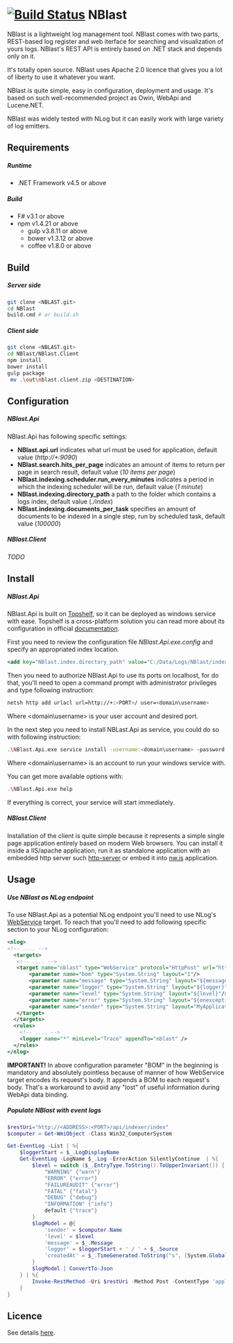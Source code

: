 [![Build Status](https://travis-ci.org/vba/NBlast.svg?branch=master)](https://travis-ci.org/vba/NBlast)
NBlast
======

NBlast is a lightweight log management tool. NBlast comes with two parts, REST-based log register and web iterface for searching and visualization of yours logs. NBlast's REST API is entirely based on .NET stack and depends only on it. 

It's totally open source. NBlast uses Apache 2.0 licence that gives you a lot of liberty to use it whatever you want.

NBlast is quite simple, easy in configuration, deployment and usage. It's based on such well-recommended project as Owin, WebApi and Lucene.NET.

NBlast was widely tested with NLog but it can easily work with large variety of log emitters.

Requirements
-------
##### Runtime
* .NET Framework v4.5 or above

##### Build
* F# v3.1 or above
* npm v1.4.21 or above
  * gulp v3.8.11 or above
  * bower v1.3.12 or above
  * coffee v1.8.0 or above

Build
-------
##### Server side
```bash
git clone <NBLAST.git>
cd NBlast
build.cmd # or build.sh
```

##### Client side
```bash
git clone <NBLAST.git>
cd NBlast/NBlast.Client
npm install
bower install
gulp package
 mv .\out\nblast.client.zip <DESTINATION>
```


Configuration
--------
##### NBlast.Api
NBlast.Api has following specific settings:
* **NBlast.api.url** indicates what url must be used for application, default value (*http://+:9090*)
* **NBlast.search.hits_per_page** indicates an amount of items to return per page in search result, default value (*10 items per page*)
* **NBlast.indexing.scheduler.run_every_minutes** indicates a period in which the indexing scheduler will be run, default value (*1 minute*)
* **NBlast.indexing.directory_path** a path to the folder which contains a logs index, default value (*./index*)
* **NBlast.indexing.documents_per_task** specifies an amount of documents to be indexed in a single step, run by scheduled task, default value (*100000*)

##### NBlast.Client
*TODO*

Install
--------
##### NBlast.Api
NBlast.Api is built on [Topshelf](http://topshelf-project.com), so it can be deployed as windows service with ease. Topshelf is a cross-platform solution you can read more about its configuration in official [documentation](http://docs.topshelf-project.com/en/latest/).

First you need to review the configuration file *NBlast.Api.exe.config* and specify an appropriated index location.
```xml
<add key="NBlast.index.directory_path" value="C:/Data/Logs/NBlast/index"/>
```

Then you need to authorize NBlast.Api to use its ports on localhost, for do that, you'll need to open a command prompt with administrator privileges and type following instruction:
```bash
netsh http add urlacl url=http://+:<PORT>/ user=<domain\username>
``` 
Where <domain\username> is your user account and <PORT> desired port. 

In the next step you need to install NBLast.Api as service, you could do so with following instruction:
```bash
.\NBlast.Api.exe service install -username:<domain\username> -password:**** --autostart
```
Where <domain\username> is an account to run your windows service with.

You can get more available options with:
```bash
.\NBlast.Api.exe help
```

If everything is correct, your service will start immediately. 

##### NBlast.Client
Installation of the client is quite simple because it represents a simple single page application entirely based on modern Web browsers. You can install it inside a IIS/apache application, run it as standalone application with an embedded http server such [http-server](https://www.npmjs.com/package/http-server) or embed it into [nw.js](http://nwjs.io) application.

Usage
--------
##### Use NBlast as NLog endpoint
To use NBlast.Api as a potential NLog endpoint you'll need to use NLog's [WebService](https://github.com/nlog/nlog/wiki/WebService-target) target. To reach that you'll need to add following specific section to your NLog configuration:
```xml
<nlog>
<!-- .... -->
  <targets>
   <!-- .... -->
   <target name="nblast" type="WebService" protocol="HttpPost" url="http://localhost:9090/api/indexer/index">
       <parameter name="bom" type="System.String" layout="1"/>
       <parameter name="message" type="System.String" layout="${message}"/>
       <parameter name="logger" type="System.String" layout="${logger}"/>
       <parameter name="level" type="System.String" layout="${level}"/>
       <parameter name="error" type="System.String" layout="${onexception: ${exception:format=tostring}}"/>
       <parameter name="sender" type="System.String" layout="MyApplication-Production"/>
   </target>
  </targets>
  <rules>
    <!-- .... -->
    <logger name="*" minLevel="Trace" appendTo="nblast" />
  </rules>
</nlog>
```
**IMPORTANT!**
In above configuration parameter "BOM" in the beginning is mandatory and absolutely pointless because of manner of how WebService target encodes its request's body. It appends a BOM to each request's body. That's a workaround to avoid any "lost" of useful information during WebApi data binding. 

##### Populate NBlast with event logs
```powershell
$restUri="http://<ADDRESS>:<PORT>/api/indexer/index"
$computer = Get-WmiObject -Class Win32_ComputerSystem 

Get-EventLog -List | %{ 
    $loggerStart = $_.LogDisplayName 
    Get-EventLog -LogName $_.Log -ErrorAction SilentlyContinue  | %{
        $level = switch ($_.EntryType.ToString().ToUpperInvariant()) {
            "WARNING" {"warn"}
            "ERROR" {"error"}
            "FAILUREAUDIT" {"error"}
            "FATAL" {"fatal"}
            "DEBUG" {"debug"}
            "INFORMATION" {"info"}
            default {"trace"}
        }
        $logModel = @{
            'sender' = $computer.Name
            'level' = $level
            'message' = $_.Message
            'logger' = $loggerStart + ' / ' + $_.Source
            'createdAt' = $_.TimeGenerated.ToString("s", [System.Globalization.CultureInfo]::InvariantCulture )
        } 
        $logModel | ConvertTo-Json
    } | %{
        Invoke-RestMethod -Uri $restUri -Method Post -ContentType 'application/json' -Body $_
    }
}
```

Licence
------
See details [here](https://raw.githubusercontent.com/vba/NBlast/master/LICENSE).
